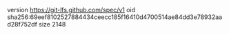 version https://git-lfs.github.com/spec/v1
oid sha256:69eef8102527884434ceecc185f16410d4700514ae84dd3e78932aad28f752df
size 2148
